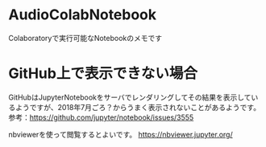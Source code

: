 # AudioColabNotebook
Colaboratoryで実行可能なNotebookのメモです

# GitHub上で表示できない場合
GitHubはJupyterNotebookをサーバでレンダリングしてその結果を表示しているようですが、2018年7月ごろ？からうまく表示されないことがあるようです。
参考：https://github.com/jupyter/notebook/issues/3555

nbviewerを使って閲覧するとよいです。
https://nbviewer.jupyter.org/

